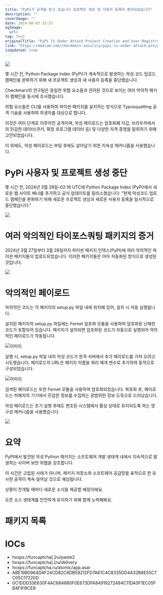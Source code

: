 ```yaml
---
title: "PyPi가 공격을 받고 있습니다 프로젝트 생성 및 사용자 등록이 중단되었습니다"
description: ""
coverImage: ""
date: 2024-08-03 15:53
ogImage: 
  url: 
tag: Tech
originalTitle: "PyPi Is Under Attack Project Creation and User Registration Suspended  Heres the details"
link: "https://medium.com/checkmarx-security/pypi-is-under-attack-project-creation-and-user-registration-suspended-heres-the-details-c3b6291d4579"
isUpdated: true
---
```






![](/assets/img/PyPiIsUnderAttackProjectCreationandUserRegistrationSuspendedHeresthedetails_0.png)

몇 시간 전, Python Package Index (PyPi)가 계속적으로 발생하는 악성 코드 업로드 캠페인을 완화하기 위해 새 프로젝트 생성과 새 사용자 등록을 중단했습니다.

Checkmarx의 연구팀은 동일한 위협 요소들과 관려된 것으로 보이는 여러 악의적 패키지 캠페인을 동시에 조사했습니다.

위협 요소들은 CLI를 사용하여 파이썬 패키지를 설치하는 방식으로 Typosquatting 공격 기술을 사용하여 희생자를 대상으로 합니다.

<div class="content-ad"></div>

이것은 여러 단계로 이루어진 공격이며, 악성 페이로드는 암호화폐 지갑, 브라우저에서의 민감한 데이터(쿠키, 확장 프로그램 데이터 등) 및 다양한 자격 증명을 탈취하기 위해 고안되었습니다.

이 외에도, 악성 페이로드는 부팅 후에도 살아남기 위한 지속성 메커니즘을 사용했습니다.

# PyPi 사용자 및 프로젝트 생성 중단

몇 시간 전, 2024년 3월 28일–02:16 UTC에 Python Package Index (PyPi)에서 새로운 웹 사이트 배너를 추가하고 공식 업데이트를 릴리스했습니다: "현재 악성코드 업로드 캠페인을 완화하기 위해 새로운 프로젝트 생성과 새로운 사용자 등록을 일시적으로 중단했습니다."

<div class="content-ad"></div>

<img src="/assets/img/PyPiIsUnderAttackProjectCreationandUserRegistrationSuspendedHeresthedetails_1.png" />

# 여러 악의적인 타이포스쿼팅 패키지의 증거

2024년 3월 27일부터 3월 28일까지 파이썬 패키지 인덱스(PyPI)에 여러 악의적인 파이썬 패키지들이 업로드되었습니다. 이러한 패키지들은 아마 자동화된 방식으로 생성된 것입니다.

<img src="/assets/img/PyPiIsUnderAttackProjectCreationandUserRegistrationSuspendedHeresthedetails_2.png" />

<div class="content-ad"></div>

# 악의적인 페이로드

악의적인 코드는 각 패키지의 setup.py 파일 내에 위치해 있어, 설치 시 자동 실행됩니다.

설치된 패키지의 setup.py 파일에는 Fernet 암호화 모듈을 사용하여 암호화된 난해한 코드가 포함되어 있습니다. 패키지가 설치되면 암호화된 코드가 자동으로 실행되어 악의적인 페이로드가 작동됩니다.

![이미지](/assets/img/PyPiIsUnderAttackProjectCreationandUserRegistrationSuspendedHeresthedetails_3.png)

<div class="content-ad"></div>

실행 시, setup.py 파일 내의 악성 코드가 원격 서버에서 추가 페이로드를 가져 오려고 시도했습니다. 페이로드의 URL은 패키지 이름을 쿼리 매개 변수로 추가하여 동적으로 구성되었습니다.

![이미지](/assets/img/PyPiIsUnderAttackProjectCreationandUserRegistrationSuspendedHeresthedetails_4.png)

검색된 페이로드는 또한 Fernet 모듈을 사용하여 암호화되었습니다. 복호화 후, 페이로드는 피해자의 기기에서 민감한 정보를 수집하는 광범위한 정보 도둑으로 드러났습니다.

악성 페이로드는 초기 실행 후에도 변조된 시스템에서 활성 상태로 유지되도록 하는 영구성 메커니즘을 사용했습니다.

<div class="content-ad"></div>

<img src="/assets/img/PyPiIsUnderAttackProjectCreationandUserRegistrationSuspendedHeresthedetails_5.png" />

# 요약

PyPI에서 발견된 악성 Python 패키지는 소프트웨어 개발 생태계 내에서 지속적으로 발생하는 사이버 보안 위협을 강조합니다.

이 사건은 고립된 사례가 아니며, 패키지 저장소와 소프트웨어 공급망을 표적으로 한 유사한 공격이 계속 일어날 것으로 예상됩니다.

<div class="content-ad"></div>

상황이 전개될 때마다 새로운 소식을 제공할 예정이에요.

오픈 소스 생태계를 안전하게 유지하기 위해 함께 노력해봐요.

# 패키지 목록

# IOCs

<div class="content-ad"></div>

- hxxps://funcaptcha[.]ru/paste2
- hxxps://funcaptcha].[ru/delivery
- hxxps://funcaptcha.ru/atomic/app.asar
- ABE19B0964DAF24CD82C6DB59212FD7A61C4C8335DD4A32B8E55C7C05C17220D
- 0C1DDD33E630F4AC684880F0E673DFA84919272494C11DA0F1EC05FB4F919CE8
